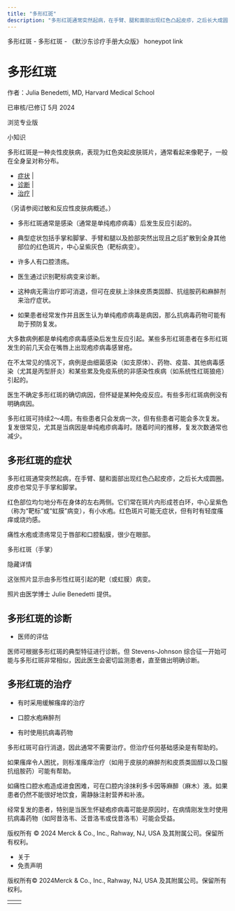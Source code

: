 ```yaml
---
title: "多形红斑"
description: "多形红斑通常突然起病，在手臂、腿和面部出现红色凸起皮疹，之后长大成圆圈。皮疹也常见于手掌和脚掌。"
---
```


﻿多形红斑 \- 多形红斑 \- 《默沙东诊疗手册大众版》 honeypot link

# 多形红斑

作者：Julia Benedetti, MD, Harvard Medical School

已审核/已修订 5月 2024

浏览专业版

小知识

多形红斑是一种炎性皮肤病，表现为红色突起皮肤斑片，通常看起来像靶子，一般在全身呈对称分布。

- [症状](#症状_v791390_zh) \|
- [诊断](#诊断_v791395_zh) \|
- [治疗](#治疗_v23634422_zh) \|

（另请参阅过敏和反应性皮肤病概述。）

- 多形红斑通常是感染（通常是单纯疱疹病毒）后发生反应引起的。

- 典型症状包括手掌和脚掌、手臂和腿以及脸部突然出现且之后扩散到全身其他部位的红色斑片，中心呈紫灰色（靶标病变）。

- 许多人有口腔溃疡。

- 医生通过识别靶标病变来诊断。

- 这种病无需治疗即可消退，但可在皮肤上涂抹皮质类固醇、抗组胺药和麻醉剂来治疗症状。

- 如果患者经常发作并且医生认为单纯疱疹病毒是病因，那么抗病毒药物可能有助于预防复发。


大多数病例都是单纯疱疹病毒感染后发生反应引起。某些多形红斑患者在多形红斑发生的前几天会在嘴唇上出现疱疹病毒感冒疮。

在不太常见的情况下，病例是由细菌感染（如支原体）、药物、疫苗、其他病毒感染（尤其是丙型肝炎）和某些累及免疫系统的非感染性疾病（如系统性红斑狼疮）引起的。

医生不确定多形红斑的确切病因，但怀疑是某种免疫反应。有些多形红斑病例没有明确病因。

多形红斑可持续2～4周。有些患者只会发病一次，但有些患者可能会多次复发。复发很常见，尤其是当病因是单纯疱疹病毒时。随着时间的推移，复发次数通常也减少。

## 多形红斑的症状

多形红斑通常突然起病，在手臂、腿和面部出现红色凸起皮疹，之后长大成圆圈。皮疹也常见于手掌和脚掌。

红色部位均匀地分布在身体的左右两侧。它们常在斑片内形成苍白环，中心呈紫色（称为“靶标”或“虹膜”病变），有小水疱。红色斑片可能无症状，但有时有轻度瘙痒或烧灼感。

痛性水疱或溃疡常见于唇部和口腔黏膜，很少在眼部。

多形红斑（手掌）



隐藏详情

这张照片显示由多形性红斑引起的靶（或虹膜）病变。

照片由医学博士 Julie Benedetti 提供。

## 多形红斑的诊断

- 医师的评估


医师可根据多形红斑的典型特征进行诊断。但 Stevens-Johnson 综合征一开始可能与多形红斑非常相似，因此医生会密切监测患者，直至做出明确诊断。

## 多形红斑的治疗

- 有时采用缓解瘙痒的治疗

- 口腔水疱麻醉剂

- 有时使用抗病毒药物


多形红斑可自行消退，因此通常不需要治疗。但治疗任何基础感染是有帮助的。

如果瘙痒令人困扰，则标准瘙痒治疗（如用于皮肤的麻醉剂和皮质类固醇以及口服抗组胺药）可能有帮助。

如痛性口腔水疱造成进食困难，可在口腔内涂抹利多卡因等麻醉（麻木）液。如果患者仍然不能很好地饮食，需静脉注射营养和补液。

经常复发的患者，特别是当医生怀疑疱疹病毒可能是原因时，在病情刚发生时使用抗病毒药物（如阿昔洛韦、泛昔洛韦或伐昔洛韦）可能会受益。



版权所有 © 2024
Merck & Co., Inc., Rahway, NJ, USA 及其附属公司。保留所有权利。

- 关于
- 免责声明

版权所有© 2024Merck & Co., Inc., Rahway, NJ, USA 及其附属公司。保留所有权利。

|     |     |
| --- | --- |
|  |  |